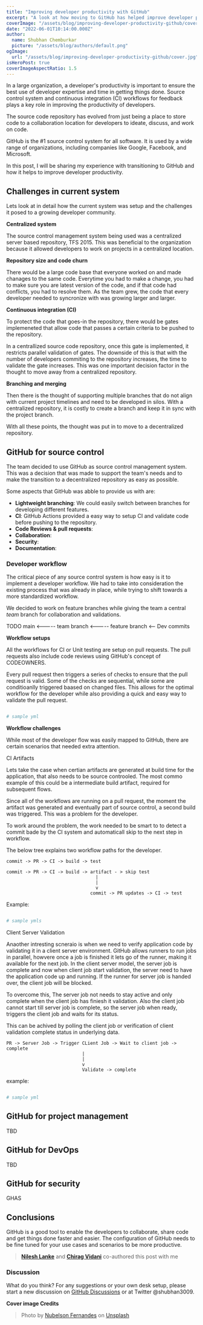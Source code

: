 ```yaml
---
title: "Improving developer productivity with GitHub"
excerpt: "A look at how moving to GitHub has helped improve developer productivity by providing a better way to share code and collaborate with others."
coverImage: "/assets/blog/improving-developer-productivity-github/cover.jpg"
date: "2022-06-01T10:14:00.000Z"
author:
  name: Shubhan Chemburkar
  picture: "/assets/blog/authors/default.png"
ogImage:
  url: "/assets/blog/improving-developer-productivity-github/cover.jpg"
isHeroPost: true
coverImageAspectRatio: 1.5
---
```


In a large organization, a developer's productivity is important to ensure the best use of developer expertise and time in getting things done. Source control system and continuous integration (CI) workflows for feedback plays a key role in improving the productivity of developers.

The source code repository has evolved from just being a place to store code to a collaboration location for developers to ideate, discuss, and work on code.

GitHub is the #1 source control system for all software. It is used by a wide range of organizations, including companies like Google, Facebook, and Microsoft.

In this post, I will be sharing my experience with transitioning to GitHub and how it helps to improve developer productivity.

## Challenges in current system

Lets look at in detail how the current system was setup and the challenges it posed to a growing developer community.

**Centralized system**

The source control management system being used was a centralized server based repository, TFS 2015. This was beneficial to the organization because it allowed developers to work on projects in a centralized location.

**Repository size and code churn**

There would be a large code base that everyone worked on and made chanages to the same code. Everytime you had to make a change, you had to make sure you are latest version of the code, and if that code had conflicts, you had to resolve them.
As the team grew, the code that every developer needed to syncronize with was growing larger and larger.

**Continuous integration (CI)**

To protect the code that goes-in the repository, there would be gates implemeneted that allow code that passes a certain criteria to be pushed to the repository.

In a centrallized source code repository, once this gate is implemented, it restricts parallel validation of gates. The downside of this is that with the number of developers commiting to the repository increases, the time to validate the gate increases. This was one important decision factor in the thought to move away from a centralized repository.

**Branching and merging**

Then there is the thought of supporting multiple branches that do not align with current project timelines and need to be developed in silos. With a centralized repository, it is costly to create a branch and keep it in sync with the project branch.

With all these points, the thought was put in to move to a decentralized repository.


## GitHub for source control

The team decided to use GitHub as source control management system. This was a decision that was made to support the team's needs and to make the transition to a decentralized repository as easy as possible.

Some aspects that GitHub was abble to provide us with are:
- **Lightweight branching**: We could easily switch between branches for developing different features.
- **CI**: GitHub Actions provided a easy way to setup CI and validate code before pushing to the repository.
- **Code Reviews & pull requests**: 
- **Collaboration**: 
- **Security**:
- **Documentation**:


### Developer workflow

The critical piece of any source control system is how easy is it to implement a developer workflow.
We had to take into consideration the existing process that was already in place, while trying to shift towards a more standardized workflow.

We decided to work on feature branches while giving the team a central *team* branch for collaboration and validations.

TODO
main <----- team branch <----- feature branch <-- Dev commits

**Workflow setups**

All the workflows for CI or Unit testing are setup on pull requests. The pull requests also include code reviews using GitHub's concept of CODEOWNERS.

Every pull request then triggers a series of checks to ensure that the pull request is valid. Some of the checks are sequential, while some are conditioanlly triggered baased on changed files.
This allows for the optimal workflow for the developer while also providing a quick and easy way to validate the pull request.

```yml

# sample yml

```


**Workflow challenges**

While most of the developer flow was easily mapped to GitHub, there are certain scenarios that needed extra attention.

CI Artifacts

Lets take the case when certian artifacts are generated at build time for the application, that also needs to be source controoled. The most commo example of this could be a intermediate build artifact, required for subsequent flows.

Since all of the workflows are running on a pull request, the moment the artifact was generated and eventually part of source control, a second build was triggered. This was a problem for the developer.

To work around the problem, the work needed to be smart to to detect a commit bade by the CI system and automaticall skip to the next step in workflow.

The below tree explains two workflow paths for the developer.

```
commit -> PR -> CI -> build -> test 

commit -> PR -> CI -> build -> artifact - > skip test
                                 |
                                 |
                                 v
                               commit -> PR updates -> CI -> test  
```

Example:

```yml

# sample ymls

```

Client Server Validation

Anaother intresting scneraio is when we need to verify application code by validating it in a client server environment. GitHub allows runners to run jobs in parallel, howvere once a job is finished it lets go of the runner, making it available for the next job.
In the client server model, the server job is complete and now when client job start validation, the server need to have the application code up and running. If the runner for server job is handed over, the client job will be blocked.

To overcome this, The server job not needs to stay active and only complete when the client job has finiesh it validation. Also the client job cannot start till server job is complete, so the server job when ready, triggers the client job and waits for its status.


This can be achived by polling the client job or verification of client validation complete status in underlying data.

```
PR -> Server Job -> Trigger CLient Job -> Wait to client job -> complete
                            |
                            |
                            v
                            Validate -> complete
```

example:

```yml

# sample yml

```


## GitHub for project management

TBD

## GitHub for DevOps

TBD


## GitHub for security

GHAS

## Conclusions

GitHub is a good tool to enable the developers to collaborate, share code and get things done faster and easier. 
The configuration of GitHub needs to be fine tuned for your use cases and scenarios to be more productive.



> **[Nilesh Lanke](https://twitter.com/LankeNilesh)** and **[Chirag Vidani](https://twitter.com/chiragvidani)** co-authored this post with me

### Discussion


What do you think? For any suggestions or your own desk setup, please start a new discussion on [GitHub Discussions](https://github.com/schemburkar/octocat.dev/discussions/new) or at Twitter @shubhan3009.



**Cover image Credits**

> Photo by [Nubelson Fernandes](https://unsplash.com/@nublson?utm_source=unsplash&utm_medium=referral&utm_content=creditCopyText) on [Unsplash](https://unsplash.com/s/photos/developer?utm_source=unsplash&utm_medium=referral&utm_content=creditCopyText)
